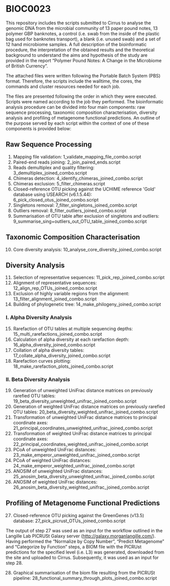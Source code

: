 # BIOC0023

This repository includes the scripts submitted to Cirrus to analyse the genomic DNA from the microbial community of 13 paper pound notes, 13 polymer GBP banknotes, a control (i.e. swab from the inside of the plastic bag used for banknotes transport), a blank (i.e. unused swab) and a set of 12 hand microbiome samples. A full description of the bioinformatic procedure, the interpretation of the obtained results and the theoretical background to understand the aims and hypothesis of the study are provided in the report “Polymer Pound Notes: A Change in the Microbiome of British Currency”.

The attached files were written following the Portable Batch System (PBS) format. Therefore, the scripts include the walltime, the cores, the commands and cluster resources needed for each job. 

The files are presented following the order in which they were executed. Scripts were named according to the job they performed. The bioinformatic analysis procedure can be divided into four main components: raw sequence processing, taxonomic composition characterisation, diversity analysis and profiling of metagenome functional predictions. An outline of the purpose served by each script within the context of one of these components is provided below:


## Raw Sequence Processing

1.	Mapping file validation: 1_validate_mapping_file_combo.script
2.	Paired-end reads joining: 2_join_paired_ends.script
3.	Reads demultiplex and quality filtering: 3_demultiplex_joined_combo.script
4.	Chimeras detection: 4_identify_chimeras_joined_combo.script
5.	Chimeras exclusion: 5_filter_chimeras.script
6.	Closed-reference OTU picking against the UCHIME reference 'Gold' database using USEARCH (v6.1.5.44): 6_pick_closed_otus_joined_combo.script
7.	Singletons removal: 7_filter_singletons_joined_combo.script
8.	Outliers removal: 8_filter_outliers_joined_combo.script
9.	Summarisation of OTU table after exclusion of singletons and outliers: 9_summarise_sing+outliers_out_OTU_table_joined_combo.script


## Taxonomic Composition Characterisation

10.	Core diversity analysis: 10_analyse_core_diversity_joined_combo.script


## Diversity Analysis

11.	Selection of representative sequences: 11_pick_rep_joined_combo.script
12.	Alignment of representative sequences: 12_align_rep_OTUs_joined_combo.script 
13.	Exclusion of highly variable regions from the alignment: 13_filter_alignment_joined_combo.script
14.	Building of phylogenetic tree: 14_make_philogeny_joined_combo.script

### I. Alpha Diversity Analysis

15.	Rarefaction of OTU tables at multiple sequencing depths: 15_multi_rarefactions_joined_combo.script
16.	Calculation of alpha diversity at each rarefaction depth: 16_alpha_diversity_joined_combo.script
17.	Collation of alpha diversity tables: 17_collate_alpha_diversity_joined_combo.script
18.	Rarefaction curves plotting: 18_make_rarefaction_plots_joined_combo.script

### II. Beta Diversity Analysis

19.	Generation of unweighted UniFrac distance matrices on previously rarefied OTU tables: 19_beta_diversity_unweighted_unifrac_joined_combo.script
20.	Generation of weighted UniFrac distance matrices on previously rarefied OTU tables: 20_beta_diversity_weighted_unifrac_joined_combo.script
21.	Transformation of unweighted UniFrac distance matrices to principal coordinate axes: 21_principal_coordinates_unweighted_unifrac_joined_combo.script
22.	Transformation of weighted UniFrac distance matrices to principal coordinate axes: 22_principal_coordinates_weighted_unifrac_joined_combo.script
23.	PCoA of unweighted UniFrac distances: 23_make_emperor_unweighted_unifrac_joined_combo.script
24.	PCoA of weighted UniFrac distances: 24_make_emperor_weighted_unifrac_joined_combo.script
25.	ANOSIM of unweighted UniFrac distances: 25_anosim_beta_diversity_unweighted_unifrac_joined_combo.script
26.	ANOSIM of weighted UniFrac distances: 26_anosim_beta_diversity_weighted_unifrac_joined_combo.script


## Profiling of Metagenome Functional Predictions

27.	Closed-reference OTU picking against the GreenGenes (v13.5) database: 27_pick_picrust_OTUs_joined_combo.script

The output of step 27 was used as an input for the workflow outlined in the Langille Lab PICRUSt Galaxy server (http://galaxy.morganlangille.com/). Having performed the “Normalize by Copy Number”, “Predict Metagenome” and “Categorize by Function” steps, a BIOM file with the PICRUst predictions for the specified level (i.e. L3) was generated, downloaded from the site and uploaded to Cirrus. Subsequently, it was used as an input for step 28.

28.	Graphical summarisation of the biom file resulting from the PICRUSt pipeline: 28_functional_summary_through_plots_joined_combo.script 


